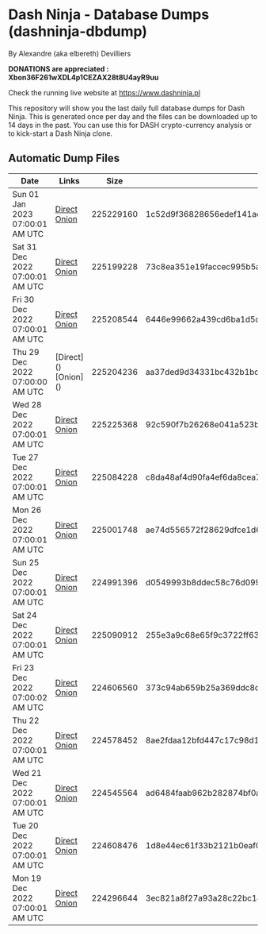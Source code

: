 # Dash Ninja - Database Dumps (dashninja-dbdump)
By Alexandre (aka elbereth) Devilliers

**DONATIONS are appreciated : Xbon36F261wXDL4p1CEZAX28t8U4ayR9uu**

Check the running live website at https://www.dashninja.pl

This repository will show you the last daily full database dumps for Dash Ninja. This is generated once per day and the files can be downloaded up to 14 days in the past.
You can use this for DASH crypto-currency analysis or to kick-start a Dash Ninja clone.


## Automatic Dump Files
| Date | Links | Size | SHA256 |
|--|--|--|--|
| Sun 01 Jan 2023 07:00:01 AM UTC | [Direct](https://oshi.at/TSSK) [Onion](http://5ety7tpkim5me6eszuwcje7bmy25pbtrjtue7zkqqgziljwqy3rrikqd.onion/TSSK) | 225229160 | 1c52d9f36828656edef141acc10a7dad8f5335ae3b8ab3feed0c6a5cf2e3c2d7 | 
| Sat 31 Dec 2022 07:00:01 AM UTC | [Direct](https://oshi.at/rnZN) [Onion](http://5ety7tpkim5me6eszuwcje7bmy25pbtrjtue7zkqqgziljwqy3rrikqd.onion/rnZN) | 225199228 | 73c8ea351e19faccec995b5a80f6fe054969bdabf47a3535da3f64690798f7da | 
| Fri 30 Dec 2022 07:00:01 AM UTC | [Direct](https://oshi.at/QUMC) [Onion](http://5ety7tpkim5me6eszuwcje7bmy25pbtrjtue7zkqqgziljwqy3rrikqd.onion/QUMC) | 225208544 | 6446e99662a439cd6ba1d5d717375dc48166b2f291627d352c1ff134de6dc5ed | 
| Thu 29 Dec 2022 07:00:00 AM UTC | [Direct](</body></html>) [Onion](</body></html>) | 225204236 | aa37ded9d34331bc432b1bdd64c2d6421b006f44165e2886b86a54c2fb9639c2 | 
| Wed 28 Dec 2022 07:00:01 AM UTC | [Direct]() [Onion]() | 225225368 | 92c590f7b26268e041a523b1dce1be39ffb7fe514827734c4740975d58ce0763 | 
| Tue 27 Dec 2022 07:00:01 AM UTC | [Direct]() [Onion]() | 225084228 | c8da48af4d90fa4ef6da8cea7735f1d3141026445cce545b98786fe6f80c18ad | 
| Mon 26 Dec 2022 07:00:01 AM UTC | [Direct]() [Onion]() | 225001748 | ae74d556572f28629dfce1d656d903f5113f2fcdd34e3339160fdbd77ea5852a | 
| Sun 25 Dec 2022 07:00:01 AM UTC | [Direct](https://oshi.at/oTiA) [Onion](http://5ety7tpkim5me6eszuwcje7bmy25pbtrjtue7zkqqgziljwqy3rrikqd.onion/oTiA) | 224991396 | d0549993b8ddec58c76d099ed115949ed640c13aad5957a9e12ccbe4d8dad5b8 | 
| Sat 24 Dec 2022 07:00:01 AM UTC | [Direct](<html>) [Onion]() | 225090912 | 255e3a9c68e65f9c3722ff63cbe6910f7ff83f64748e6edc5aef67d556257945 | 
| Fri 23 Dec 2022 07:00:02 AM UTC | [Direct](https://oshi.at/JTgn) [Onion](http://5ety7tpkim5me6eszuwcje7bmy25pbtrjtue7zkqqgziljwqy3rrikqd.onion/JTgn) | 224606560 | 373c94ab659b25a369ddc8c0efecba2c2ba7898daf8a836f5e0410848ea9dd32 | 
| Thu 22 Dec 2022 07:00:01 AM UTC | [Direct](https://oshi.at/WBnH) [Onion](http://5ety7tpkim5me6eszuwcje7bmy25pbtrjtue7zkqqgziljwqy3rrikqd.onion/WBnH) | 224578452 | 8ae2fdaa12bfd447c17c98d1ddf05eca2d4f872eb9f60c08702b9540979d46f9 | 
| Wed 21 Dec 2022 07:00:01 AM UTC | [Direct](https://oshi.at/yvtm) [Onion](http://5ety7tpkim5me6eszuwcje7bmy25pbtrjtue7zkqqgziljwqy3rrikqd.onion/yvtm) | 224545564 | ad6484faab962b282874bf0a93e9654ba748358362c8f0b5984d444ff25c3f20 | 
| Tue 20 Dec 2022 07:00:01 AM UTC | [Direct](https://oshi.at/Tmvu) [Onion](http://5ety7tpkim5me6eszuwcje7bmy25pbtrjtue7zkqqgziljwqy3rrikqd.onion/Tmvu) | 224608476 | 1d8e44ec61f33b2121b0eaf093f5fffa54a599df120e1d181addeb163c390512 | 
| Mon 19 Dec 2022 07:00:01 AM UTC | [Direct](https://oshi.at/zUcj) [Onion](http://5ety7tpkim5me6eszuwcje7bmy25pbtrjtue7zkqqgziljwqy3rrikqd.onion/zUcj) | 224296644 | 3ec821a8f27a93a28c22bc140ea0ac56ec3440546fd9d32a8026b7e1bfa36713 | 
